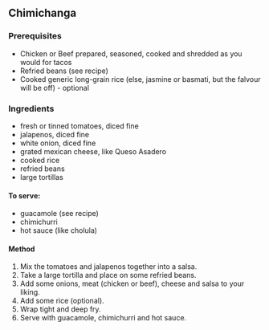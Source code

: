## Chimichanga

### Prerequisites

* Chicken or Beef prepared, seasoned, cooked and shredded as you would for tacos
* Refried beans (see recipe)
* Cooked generic long-grain rice (else, jasmine or basmati, but the falvour will be off) - optional

### Ingredients

* fresh or tinned tomatoes, diced fine
* jalapenos, diced fine
* white onion, diced fine
* grated mexican cheese, like Queso Asadero
* cooked rice
* refried beans
* large tortillas

#### To serve:

* guacamole (see recipe)
* chimichurri
* hot sauce (like cholula)


#### Method

1. Mix the tomatoes and jalapenos together into a salsa.
1. Take a large tortilla and place on some refried beans.
1. Add some onions, meat (chicken or beef), cheese and salsa to your liking.
1. Add some rice (optional).
1. Wrap tight and deep fry.
1. Serve with guacamole, chimichurri and hot sauce.
